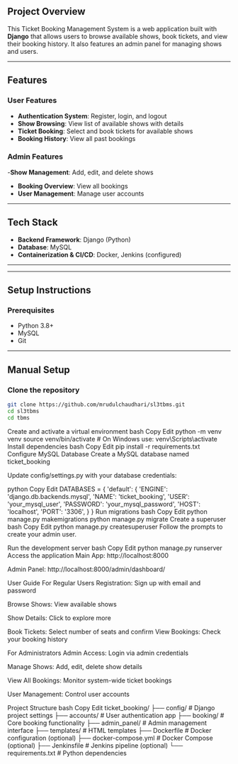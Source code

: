 ##  Project Overview  
This Ticket Booking Management System is a web application built with **Django** that allows users to browse available shows, book tickets, and view their booking history. It also features an admin panel for managing shows and users.

---

##  Features

###  User Features
-  **Authentication System**: Register, login, and logout  
-  **Show Browsing**: View list of available shows with details  
-  **Ticket Booking**: Select and book tickets for available shows  
-  **Booking History**: View all past bookings  

###  Admin Features
-**Show Management**: Add, edit, and delete shows  
-  **Booking Overview**: View all bookings  
-  **User Management**: Manage user accounts  

---

##  Tech Stack
- **Backend Framework**: Django (Python)  
- **Database**: MySQL  
- **Containerization & CI/CD**: Docker, Jenkins (configured)

---



---

##  Setup Instructions

###  Prerequisites
- Python 3.8+  
- MySQL  
- Git  

---

##  Manual Setup 

###  Clone the repository

```bash
git clone https://github.com/mrudulchaudhari/sl3tbms.git
cd sl3tbms
cd tbms
```
Create and activate a virtual environment
bash
Copy
Edit
python -m venv venv
source venv/bin/activate  # On Windows use: venv\Scripts\activate
 Install dependencies
bash
Copy
Edit
pip install -r requirements.txt
 Configure MySQL Database
Create a MySQL database named ticket_booking

Update config/settings.py with your database credentials:

python
Copy
Edit
DATABASES = {
    'default': {
        'ENGINE': 'django.db.backends.mysql',
        'NAME': 'ticket_booking',
        'USER': 'your_mysql_user',
        'PASSWORD': 'your_mysql_password',
        'HOST': 'localhost',
        'PORT': '3306',
    }
}
 Run migrations
bash
Copy
Edit
python manage.py makemigrations
python manage.py migrate
 Create a superuser
bash
Copy
Edit
python manage.py createsuperuser
Follow the prompts to create your admin user.

 Run the development server
bash
Copy
Edit
python manage.py runserver
 Access the application
Main App: http://localhost:8000

Admin Panel: http://localhost:8000/admin/dashboard/

 User Guide
For Regular Users
 Registration: Sign up with email and password

 Browse Shows: View available shows

 Show Details: Click to explore more

 Book Tickets: Select number of seats and confirm
View Bookings: Check your booking history

For Administrators
 Admin Access: Login via admin credentials

 Manage Shows: Add, edit, delete show details

 View All Bookings: Monitor system-wide ticket bookings

 User Management: Control user accounts

 Project Structure
bash
Copy
Edit
ticket_booking/
├── config/               # Django project settings
├── accounts/             # User authentication app
├── booking/              # Core booking functionality
├── admin_panel/          # Admin management interface
├── templates/            # HTML templates
├── Dockerfile            # Docker configuration (optional)
├── docker-compose.yml    # Docker Compose (optional)
├── Jenkinsfile           # Jenkins pipeline (optional)
└── requirements.txt      # Python dependencies
